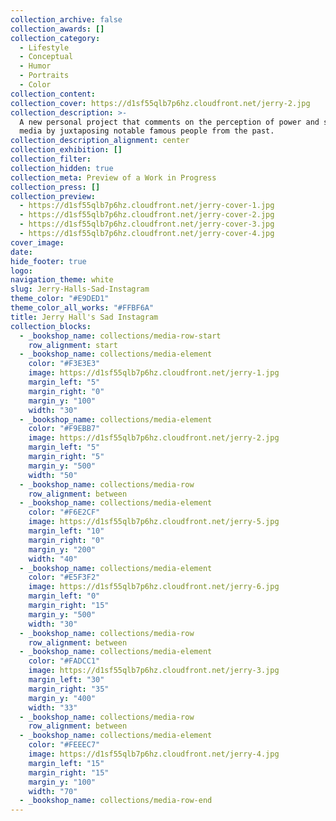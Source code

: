 ```yaml
---
collection_archive: false
collection_awards: []
collection_category:
  - Lifestyle
  - Conceptual
  - Humor
  - Portraits
  - Color
collection_content:
collection_cover: https://d1sf55qlb7p6hz.cloudfront.net/jerry-2.jpg
collection_description: >-
  A new personal project that comments on the perception of power and social
  media by juxtaposing notable famous people from the past.
collection_description_alignment: center
collection_exhibition: []
collection_filter:
collection_hidden: true
collection_meta: Preview of a Work in Progress
collection_press: []
collection_preview:
  - https://d1sf55qlb7p6hz.cloudfront.net/jerry-cover-1.jpg
  - https://d1sf55qlb7p6hz.cloudfront.net/jerry-cover-2.jpg
  - https://d1sf55qlb7p6hz.cloudfront.net/jerry-cover-3.jpg
  - https://d1sf55qlb7p6hz.cloudfront.net/jerry-cover-4.jpg
cover_image:
date:
hide_footer: true
logo:
navigation_theme: white
slug: Jerry-Halls-Sad-Instagram
theme_color: "#E9DED1"
theme_color_all_works: "#FFBF6A"
title: Jerry Hall's Sad Instagram
collection_blocks:
  - _bookshop_name: collections/media-row-start
    row_alignment: start
  - _bookshop_name: collections/media-element
    color: "#F3E3E3"
    image: https://d1sf55qlb7p6hz.cloudfront.net/jerry-1.jpg
    margin_left: "5"
    margin_right: "0"
    margin_y: "100"
    width: "30"
  - _bookshop_name: collections/media-element
    color: "#F9EBB7"
    image: https://d1sf55qlb7p6hz.cloudfront.net/jerry-2.jpg
    margin_left: "5"
    margin_right: "5"
    margin_y: "500"
    width: "50"
  - _bookshop_name: collections/media-row
    row_alignment: between
  - _bookshop_name: collections/media-element
    color: "#F6E2CF"
    image: https://d1sf55qlb7p6hz.cloudfront.net/jerry-5.jpg
    margin_left: "10"
    margin_right: "0"
    margin_y: "200"
    width: "40"
  - _bookshop_name: collections/media-element
    color: "#E5F3F2"
    image: https://d1sf55qlb7p6hz.cloudfront.net/jerry-6.jpg
    margin_left: "0"
    margin_right: "15"
    margin_y: "500"
    width: "30"
  - _bookshop_name: collections/media-row
    row_alignment: between
  - _bookshop_name: collections/media-element
    color: "#FADCC1"
    image: https://d1sf55qlb7p6hz.cloudfront.net/jerry-3.jpg
    margin_left: "30"
    margin_right: "35"
    margin_y: "400"
    width: "33"
  - _bookshop_name: collections/media-row
    row_alignment: between
  - _bookshop_name: collections/media-element
    color: "#FEEEC7"
    image: https://d1sf55qlb7p6hz.cloudfront.net/jerry-4.jpg
    margin_left: "15"
    margin_right: "15"
    margin_y: "100"
    width: "70"
  - _bookshop_name: collections/media-row-end
---
```

